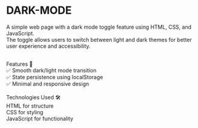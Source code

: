 # DARK-MODE
A simple web page with a dark mode toggle feature using HTML, CSS, and JavaScript.</br> The toggle allows users to switch between light and dark themes for better user experience and accessibility.</br>

</br>
Features 🚀</br>
✅ Smooth dark/light mode transition</br>
✅ State persistence using localStorage</br>
✅ Minimal and responsive design</br>
</br>
Technologies Used 🛠️</br>
HTML for structure</br>
CSS for styling</br>
JavaScript for functionality</br>
